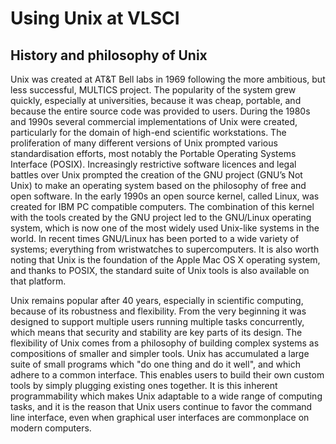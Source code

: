 # Using Unix at VLSCI 

## History and philosophy of Unix

Unix was created at AT&T Bell labs in 1969 following the more ambitious, but less successful, MULTICS project. The popularity of the system grew quickly, especially at universities, because it was cheap, portable, and because the entire source code was provided to users. During the 1980s and 1990s several commercial implementations of Unix were created, particularly for the domain of high-end scientific workstations. The proliferation of many different versions of Unix prompted various standardisation efforts, most notably the Portable Operating Systems Interface (POSIX). Increasingly restrictive software licences and legal battles over Unix prompted the creation of the GNU project (GNU’s Not Unix) to make an operating system based on the philosophy of free and open software. In the early 1990s an open source kernel, called Linux, was created for IBM PC compatible computers. The combination of this kernel with the tools created by the GNU project led to the GNU/Linux operating system, which is now one of the most widely used Unix-like systems in the world. In recent times GNU/Linux has been ported to a wide variety of systems; everything from wristwatches to supercomputers. It is also worth noting that Unix is the foundation of the Apple Mac OS X operating system, and thanks to POSIX, the standard suite of Unix tools is also available on that platform.

Unix remains popular after 40 years, especially in scientific computing, because of its robustness and flexibility. From the very beginning it was designed to support multiple users running multiple tasks concurrently, which means that security and stability are key parts of its design. The flexibility of Unix comes from a philosophy of building complex systems as compositions of smaller and simpler tools. Unix has accumulated a large suite of small programs which "do one thing and do it well", and which adhere to a common interface. This enables users to build their own custom tools by simply plugging existing ones together. It is this inherent programmability which makes Unix adaptable to a wide range of computing tasks, and it is the reason that Unix users continue to favor the command line interface, even when graphical user interfaces are commonplace on modern computers.

